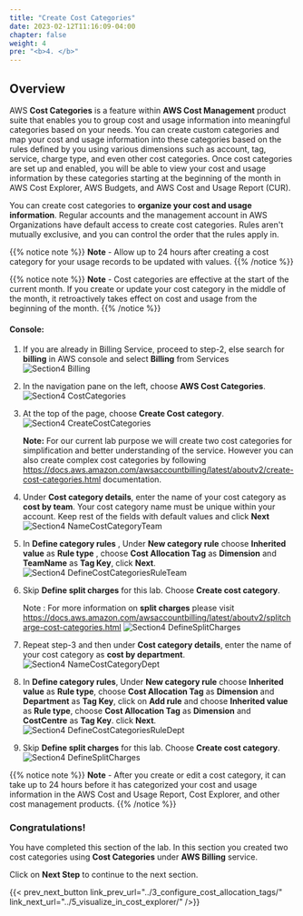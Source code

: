 ```yaml
---
title: "Create Cost Categories"
date: 2023-02-12T11:16:09-04:00
chapter: false
weight: 4
pre: "<b>4. </b>"
---
```


## Overview

AWS **Cost Categories** is a feature within **AWS Cost Management** product
suite that enables you to group cost and usage information into
meaningful categories based on your needs. You can create custom
categories and map your cost and usage information into these categories
based on the rules defined by you using various dimensions such as
account, tag, service, charge type, and even other cost categories. Once
cost categories are set up and enabled, you will be able to view your
cost and usage information by these categories starting at the beginning
of the month in AWS Cost Explorer, AWS Budgets, and AWS Cost and Usage
Report (CUR).

You can create cost categories to **organize your cost and usage information**. Regular accounts and the management account in AWS
Organizations have default access to create cost categories. Rules
aren\'t mutually exclusive, and you can control the order that the rules
apply in.

{{% notice note %}}
**Note** - Allow up to 24 hours after creating a cost category for
your usage records to be updated with values.
{{% /notice %}}

{{% notice note %}}
**Note** - Cost categories are effective at the start of the current month. If you create or update your cost category in the middle of the month, it retroactively takes effect on cost and usage from the beginning of the month.
{{% /notice %}}

#### Console:

1. If you are already in Billing Service, proceed to step-2, else search for **billing** in AWS console and select **Billing** from Services
   ![Section4 Billing](/Cost/200_Cost_Category/Images/section4/billingService.png)

2. In the navigation pane on the left, choose **AWS Cost Categories**.
 ![Section4 CostCategories](/Cost/200_Cost_Category/Images/section4/costCategoriesService.png)

3. At the top of the page, choose **Create Cost category**.
 ![Section4 CreateCostCategories](/Cost/200_Cost_Category/Images/section4/createCostCategory.png)

   **Note:** For our current lab purpose we will create two cost categories for
   simplification and better understanding of the service. However you
   can also create complex cost categories by following
   <https://docs.aws.amazon.com/awsaccountbilling/latest/aboutv2/create-cost-categories.html>
   documentation.

4. Under **Cost category details**, enter the name of your cost
    category as **cost by team**. Your cost category name must be unique
    within your account. Keep rest of the fields with default values and
    click **Next**
 ![Section4 NameCostCategoryTeam](/Cost/200_Cost_Category/Images/section4/nameCostCategoryTeam.png)

5. In **Define category rules** , Under **New category rule** choose **Inherited value** as **Rule type** , choose **Cost Allocation Tag** as **Dimension** and **TeamName** as **Tag Key**, click **Next**.
 ![Section4 DefineCostCategoriesRuleTeam](/Cost/200_Cost_Category/Images/section4/defineCategoryRuleTeam.png)

6. Skip **Define split charges** for this lab. Choose **Create cost category**.
    
   Note : For more information on **split charges** please visit
   <https://docs.aws.amazon.com/awsaccountbilling/latest/aboutv2/splitcharge-cost-categories.html>
   ![Section4 DefineSplitCharges](/Cost/200_Cost_Category/Images/section4/defineSplitCharges.png)

7. Repeat step-3 and then under **Cost category details**,
    enter the name of your cost category as **cost by department**.
 ![Section4 NameCostCategoryDept](/Cost/200_Cost_Category/Images/section4/nameCostCategoryDept.png)

8. In **Define category rules**, Under **New category rule** choose **Inherited value** as **Rule type**, choose **Cost Allocation Tag** as **Dimension** and **Department** as **Tag Key**, 
   click on **Add rule** and choose **Inherited value** as **Rule type**, choose **Cost Allocation Tag** as **Dimension** and **CostCentre** as **Tag Key**. click **Next**.
 ![Section4 DefineCostCategoriesRuleDept](/Cost/200_Cost_Category/Images/section4/defineCategoryRulesDept.png)

9. Skip **Define split charges** for this lab. Choose **Create cost category**.
 ![Section4 DefineSplitCharges](/Cost/200_Cost_Category/Images/section4/defineSplitCharges.png)

{{% notice note %}}
**Note** - After you create or edit a cost category, it can take up to 24 hours before it has categorized your cost and usage information in the AWS Cost and Usage Report, Cost Explorer, and other cost management products.
{{% /notice %}}

### Congratulations!

You have completed this section of the lab. In this section you created
two cost categories using **Cost Categories** under **AWS Billing**
service.

Click on **Next Step** to continue to the next section.

{{< prev_next_button link_prev_url="../3_configure_cost_allocation_tags/" link_next_url="../5_visualize_in_cost_explorer/" />}}

